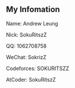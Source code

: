 ## My Infomation

Name: Andrew Leung

Nick: SokuRitszZ

QQ: 1062708758

WeChat: SokrizZ


Codeforces: SOKURITSZZ

AtCoder: SokuRitszZ
